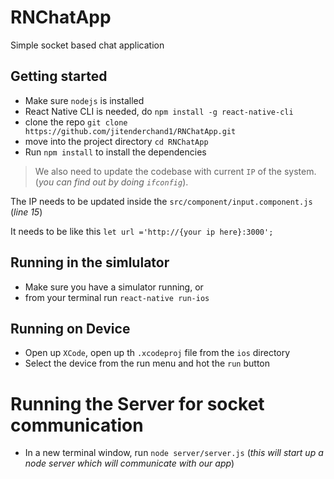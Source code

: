 # RNChatApp
Simple socket based chat application

## Getting started
* Make sure `nodejs` is installed
* React Native CLI is needed, do `npm install -g react-native-cli`
* clone the repo `git clone https://github.com/jitenderchand1/RNChatApp.git`
* move into the project directory `cd RNChatApp`
* Run `npm install` to install the dependencies

> We also need to update the codebase with current `IP` of the system. (_you can find out by doing `ifconfig`_).

The IP needs to be updated inside the `src/component/input.component.js` (_line 15_)

It needs to be like this `let url ='http://{your ip here}:3000';`


## Running in the simlulator
* Make sure you have a simulator running, or
* from your terminal run `react-native run-ios`

## Running on Device
* Open up `XCode`, open up th `.xcodeproj` file from the `ios` directory
* Select the device from the run menu and hot the `run` button



# Running the Server for socket communication
* In a new terminal window, run `node server/server.js` (_this will start up a node server which will communicate with our app_)
